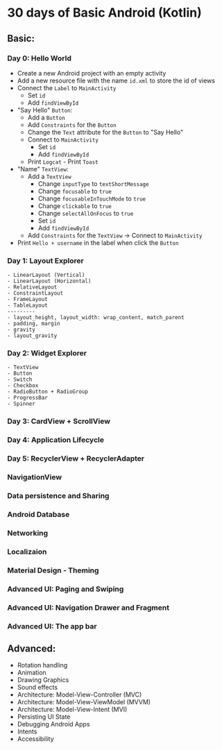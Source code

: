 # 30 days of Basic Android (Kotlin)

## Basic:

### Day 0: Hello World

- Create a new Android project with an empty activity
- Add a new resource file with the name `id.xml` to store the id of views
- Connect the `Label` to `MainActivity`
    - Set `id`
    - Add `findViewById`
- "Say Hello" `Button`:
    - Add a `Button`
    - Add `Constraints` for the `Button`
    - Change the `Text` attribute for the `Button` to "Say Hello"
    - Connect to `MainActivity`
        - Set `id`
        - Add `findViewById`
    - Print `Logcat` - Print `Toast`
- "Name" `TextView`: 
    - Add a `TextView`
        - Change `inputType` to `textShortMessage`
        - Change `focusable` to `true`
        - Change `focusableInTouchMode` to `true`
        - Change `clickable` to `true`
        - Change `selectAllOnFocus` to `true`
        - Set `id`
        - Add `findViewById`
    - Add `Constraints` for the `TextView` -> Connect to `MainActivity`
- Print `Hello + username` in the label when click the `Button`

### Day 1: Layout Explorer
    - LinearLayout (Vertical)
    - LinearLayout (Horizontal)
    - RelativeLayout
    - ConstraintLayout
    - FrameLayout
    - TableLayout
    ---------
    - layout_height, layout_width: wrap_content, match_parent
    - padding, margin
    - gravity
    - layout_gravity

### Day 2: Widget Explorer
    - TextView
    - Button
    - Switch
    - Checkbox
    - RadioButton + RadioGroup
    - ProgressBar
    - Spinner

### Day 3: CardView + ScrollView

### Day 4: Application Lifecycle

### Day 5: RecyclerView + RecyclerAdapter

### NavigationView
### Data persistence and Sharing
### Android Database
### Networking
### Localizaion
### Material Design - Theming
### Advanced UI: Paging and Swiping
### Advanced UI: Navigation Drawer and Fragment
### Advanced UI: The app bar

## Advanced:

- Rotation handling 
- Animation
- Drawing Graphics
- Sound effects
- Architecture: Model-View-Controller (MVC)
- Architecture: Model-View-ViewModel (MVVM)
- Architecture: Model-View-Intent (MVI)
- Persisting UI State
- Debugging Android Apps
- Intents
- Accessibility

